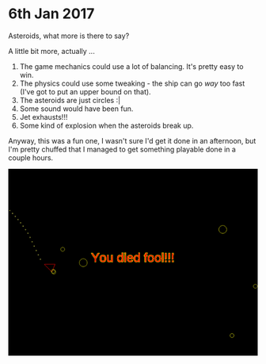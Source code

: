# 6th Jan 2017

Asteroids, what more is there to say?

A little bit more, actually ...

1. The game mechanics could use a lot of balancing. It's pretty easy to win.
2. The physics could use some tweaking - the ship can go _way_ too fast (I've got to put an upper bound on that).
3. The asteroids are just circles :|
4. Some sound would have been fun.
5. Jet exhausts!!!
6. Some kind of explosion when the asteroids break up.

Anyway, this was a fun one, I wasn't sure I'd get it done in an afternoon, but I'm pretty chuffed that I managed to get something playable done in a couple hours.

![Screenshot](screenshot.png) 
